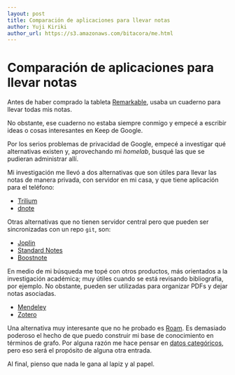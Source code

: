 ```yaml
---
layout: post
title: Comparación de aplicaciones para llevar notas
author: Yuji Kiriki
author_url: https://s3.amazonaws.com/bitacora/me.html
---
```


# Comparación de aplicaciones para llevar notas

Antes de haber comprado la tableta [Remarkable](https://remarkable.com/), usaba un cuaderno para llevar todas mis notas.

No obstante, ese cuaderno no estaba siempre conmigo y empecé a escribir ideas o cosas interesantes en Keep de Google.

Por los serios problemas de privacidad de Google, empecé a investigar qué alternativas existen y, aprovechando mi _homelab_, busqué las que se pudieran administrar allí.

Mi investigación me llevó a dos alternativas que son útiles para llevar las notas de manera privada, con servidor en mi casa, y que tiene aplicación para el teléfono:

- [Trilium](https://github.com/zadam/trilium)
- [dnote](https://dnote.io/)

Otras alternativas que no tienen servidor central pero que pueden ser sincronizadas con un repo `git`, son:

- [Joplin](https://joplin.cozic.net/)
- [Standard Notes](https://standardnotes.org/)
- [Boostnote](https://boostnote.io/)

En medio de mi búsqueda me topé con otros productos, más orientados a la investigación académica; muy útiles cuando se está revisando bibliografía, por ejemplo. No obstante, pueden ser utilizadas para organizar PDFs y dejar notas asociadas.

- [Mendeley](https://www.mendeley.com/)
- [Zotero](https://www.zotero.org)

Una alternativa muy interesante que no he probado es [Roam](https://roamresearch.com/). Es demasiado poderoso el hecho de que puedo construir mi base de conocimiento en términos de grafo. Por alguna razón me hace pensar en [datos categóricos](https://www.categoricaldata.net/), pero eso será el propósito de alguna otra entrada.

Al final, pienso que nada le gana al lapiz y al papel.